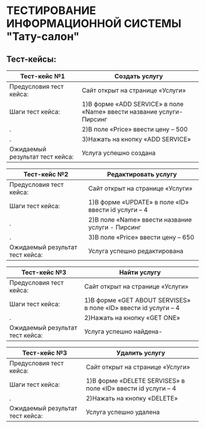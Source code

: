 # ТЕСТИРОВАНИЕ ИНФОРМАЦИОННОЙ СИСТЕМЫ "Тату-салон"
## Тест-кейсы:

Тест-кейс №1                      | Создать услугу
--------------------------------- | --------------------------------------
Предусловия тест кейса:           | Сайт открыт на странице «Услуги»
Шаги тест кейса:                  | 1)В форме «ADD SERVICE» в поле «Name» ввести название услуги-Пирсинг
.                                 | 2)В поле «Price» ввести цену – 500
.                                 | 3)Нажать на кнопку «ADD SERVICE»
Ожидаемый результат тест кейса:   | Услуга успешно создана


Тест-кейс №2                      | Редактировать услугу
--------------------------------- | ---------------------------------------
Предусловия тест кейса:           | Сайт открыт на странице «Услуги»
Шаги тест кейса:                  | 1)В форме «UPDATE» в поле «ID» ввести id услуги – 4
.                                 | 2)В поле «Name» ввести название услуги - Пирсинг
.                                 | 3)В поле «Price» ввести цену – 650
Ожидаемый результат тест кейса:   | Услуга успешно редактирована


Тест-кейс №3                      | Найти  услугу
--------------------------------- | --------------------------------------
Предусловия тест кейса:           | Сайт открыт на странице «Услуги»
Шаги тест кейса:                  | 1)В форме «GET ABOUT SERVISES» в поле «ID» ввести id услуги – 4
.                                 | 2)Нажать на кнопку «GET ONE»
Ожидаемый результат тест кейса:   | Услуга успешно найдена-


Тест-кейс №3                      | Удалить услугу
--------------------------------- | --------------------------------------
Предусловия тест кейса:           | Сайт открыт на странице «Услуги»
Шаги тест кейса:                  | 1)В форме «DELETE SERVISES» в поле «ID» ввести id услуги – 4
.                                 | 2)Нажать на кнопку «DELETE»
Ожидаемый результат тест кейса:   | Услуга успешно удалена